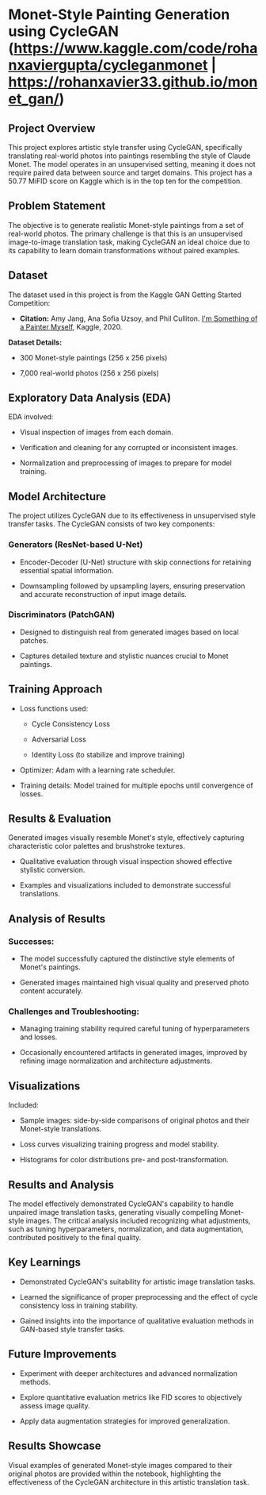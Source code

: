 Monet-Style Painting Generation using CycleGAN (https://www.kaggle.com/code/rohanxaviergupta/cycleganmonet | https://rohanxavier33.github.io/monet_gan/)
==============================================

Project Overview
----------------

This project explores artistic style transfer using CycleGAN, specifically translating real-world photos into paintings resembling the style of Claude Monet. The model operates in an unsupervised setting, meaning it does not require paired data between source and target domains. This project has a 50.77 MiFID score on Kaggle which is in the top ten for the competition.

Problem Statement
-----------------

The objective is to generate realistic Monet-style paintings from a set of real-world photos. The primary challenge is that this is an unsupervised image-to-image translation task, making CycleGAN an ideal choice due to its capability to learn domain transformations without paired examples.

Dataset
-------

The dataset used in this project is from the Kaggle GAN Getting Started Competition:

-   **Citation:** Amy Jang, Ana Sofia Uzsoy, and Phil Culliton. [I'm Something of a Painter Myself](https://kaggle.com/competitions/gan-getting-started), Kaggle, 2020.

**Dataset Details:**

-   300 Monet-style paintings (256 x 256 pixels)

-   7,000 real-world photos (256 x 256 pixels)

Exploratory Data Analysis (EDA)
-------------------------------

EDA involved:

-   Visual inspection of images from each domain.

-   Verification and cleaning for any corrupted or inconsistent images.

-   Normalization and preprocessing of images to prepare for model training.

Model Architecture
------------------

The project utilizes CycleGAN due to its effectiveness in unsupervised style transfer tasks. The CycleGAN consists of two key components:

### Generators (ResNet-based U-Net)

-   Encoder-Decoder (U-Net) structure with skip connections for retaining essential spatial information.

-   Downsampling followed by upsampling layers, ensuring preservation and accurate reconstruction of input image details.

### Discriminators (PatchGAN)

-   Designed to distinguish real from generated images based on local patches.

-   Captures detailed texture and stylistic nuances crucial to Monet paintings.

Training Approach
-----------------

-   Loss functions used:

    -   Cycle Consistency Loss

    -   Adversarial Loss

    -   Identity Loss (to stabilize and improve training)

-   Optimizer: Adam with a learning rate scheduler.

-   Training details: Model trained for multiple epochs until convergence of losses.

Results & Evaluation
--------------------

Generated images visually resemble Monet's style, effectively capturing characteristic color palettes and brushstroke textures.

-   Qualitative evaluation through visual inspection showed effective stylistic conversion.

-   Examples and visualizations included to demonstrate successful translations.

Analysis of Results
-------------------

### Successes:

-   The model successfully captured the distinctive style elements of Monet's paintings.

-   Generated images maintained high visual quality and preserved photo content accurately.

### Challenges and Troubleshooting:

-   Managing training stability required careful tuning of hyperparameters and losses.

-   Occasionally encountered artifacts in generated images, improved by refining image normalization and architecture adjustments.

Visualizations
--------------

Included:

-   Sample images: side-by-side comparisons of original photos and their Monet-style translations.

-   Loss curves visualizing training progress and model stability.

-   Histograms for color distributions pre- and post-transformation.

Results and Analysis
--------------------

The model effectively demonstrated CycleGAN's capability to handle unpaired image translation tasks, generating visually compelling Monet-style images. The critical analysis included recognizing what adjustments, such as tuning hyperparameters, normalization, and data augmentation, contributed positively to the final quality.

Key Learnings
-------------

-   Demonstrated CycleGAN's suitability for artistic image translation tasks.

-   Learned the significance of proper preprocessing and the effect of cycle consistency loss in training stability.

-   Gained insights into the importance of qualitative evaluation methods in GAN-based style transfer tasks.

Future Improvements
-------------------

-   Experiment with deeper architectures and advanced normalization methods.

-   Explore quantitative evaluation metrics like FID scores to objectively assess image quality.

-   Apply data augmentation strategies for improved generalization.

Results Showcase
----------------

Visual examples of generated Monet-style images compared to their original photos are provided within the notebook, highlighting the effectiveness of the CycleGAN architecture in this artistic translation task.
